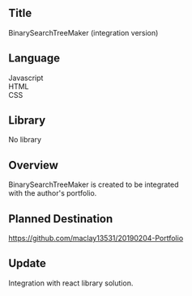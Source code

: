 ## Title

BinarySearchTreeMaker (integration version)

## Language

Javascript  
HTML  
CSS

## Library
 
No library


## Overview

BinarySearchTreeMaker is created to be integrated  
with the author's portfolio.  


## Planned Destination

https://github.com/maclay13531/20190204-Portfolio

## Update

Integration with react library solution.